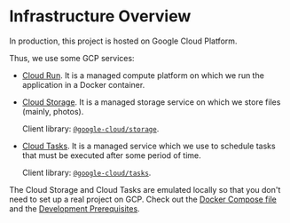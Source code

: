 # Infrastructure Overview

In production, this project is hosted on Google Cloud Platform.

Thus, we use some GCP services:

- [Cloud Run](https://cloud.google.com/run/docs).
  It is a managed compute platform on which we run the application in a Docker container.

- [Cloud Storage](https://cloud.google.com/storage/docs).
  It is a managed storage service on which we store files (mainly, photos).

  Client library: [`@google-cloud/storage`](https://github.com/googleapis/nodejs-storage#readme).

- [Cloud Tasks](https://cloud.google.com/tasks/docs).
  It is a managed service which we use to schedule tasks that must be executed after some period of time.

  Client library: [`@google-cloud/tasks`](https://github.com/googleapis/google-cloud-node/tree/main/packages/google-cloud-tasks#readme).

The Cloud Storage and Cloud Tasks are emulated locally so that you don't need to set up a real project on GCP.
Check out the [Docker Compose file](../compose.yml) and the [Development Prerequisites](../README.md#prerequisites).
